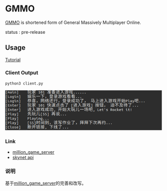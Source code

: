 # GMMO 
[GMMO](https://github.com/HuluoluoTech/gmmo) is shortened form of General Massively Multiplayer Online. 

status : pre-release

## Usage
[Tutorial](./docs/tutorial.md)

### Client Output
```python
python3 client.py
```
![image](./docs/screenshot/play_loop.png)

### Link
* [million_game_server](https://github.com/luopeiyu/million_game_server)
* [skynet api](https://github.com/cloudwu/skynet/wiki/LuaAPI)

### 说明
基于[million_game_server](https://github.com/luopeiyu/million_game_server)的完善和改写。
